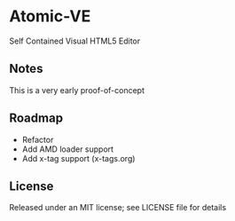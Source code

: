 Atomic-VE
=========

Self Contained Visual HTML5 Editor

Notes
-----

This is a very early proof-of-concept

Roadmap
-------

* Refactor
* Add AMD loader support
* Add x-tag support (x-tags.org)

License
-------

Released under an MIT license; see LICENSE file for details
